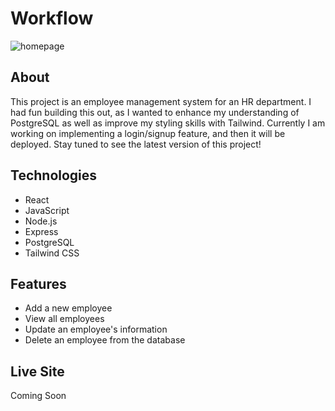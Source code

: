 # Workflow

![homepage](https://media.discordapp.net/attachments/887887430475186176/915334371433664592/unknown.png?width=917&height=501)

## About

This project is an employee management system for an HR department. I had fun building this out, as I wanted to enhance my understanding of PostgreSQL as well as improve my styling skills with Tailwind. Currently I am working on implementing a login/signup feature, and then it will be deployed. Stay tuned to see the latest version of this project! 

## Technologies
- React
- JavaScript
- Node.js
- Express
- PostgreSQL
- Tailwind CSS

## Features
- Add a new employee
- View all employees
- Update an employee's information
- Delete an employee from the database

## Live Site

Coming Soon
